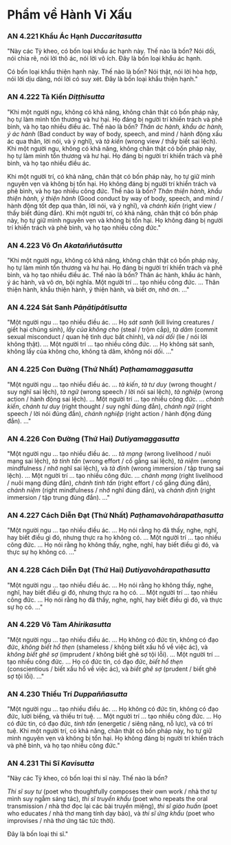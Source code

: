 # Phẩm về Hành Vi Xấu

### AN 4.221 Khẩu Ác Hạnh *Duccaritasutta*

"Này các Tỳ kheo, có bốn loại khẩu ác hạnh này.
Thế nào là bốn? Nói dối, nói chia rẽ, nói lời thô ác, nói lời vô ích. Đây
là bốn loại khẩu ác hạnh.

Có bốn loại khẩu thiện hạnh này. Thế nào là bốn?
Nói thật, nói lời hòa hợp, nói lời dịu dàng, nói lời có suy xét. Đây là
bốn loại khẩu thiện hạnh."

<!--pg-->
### AN 4.222 Tà Kiến *Diṭṭhisutta*

"Khi một người ngu, không có khả năng, không chân thật có bốn pháp này, họ tự làm mình tổn thương và hư hại. Họ đáng bị người trí khiển trách và phê bình, và họ tạo nhiều điều ác. Thế nào là bốn? *Thân ác hành, khẩu ác hành, ý ác hành* (Bad conduct by way of body, speech, and mind / hành động xấu ác qua thân, lời nói, và ý nghĩ), và *tà kiến* (wrong view / thấy biết sai lệch). Khi một người ngu, không có khả năng, không chân thật có bốn pháp này, họ tự làm mình tổn thương và hư hại. Họ đáng bị người trí khiển trách và phê bình, và họ tạo nhiều điều ác.

Khi một người trí, có khả năng, chân thật có bốn pháp này, họ tự giữ mình nguyên vẹn và không bị tổn hại. Họ không đáng bị người trí khiển trách và phê bình, và họ tạo nhiều công đức. Thế nào là bốn? *Thân thiện hành, khẩu thiện hành, ý thiện hành* (Good conduct by way of body, speech, and mind / hành động tốt đẹp qua thân, lời nói, và ý nghĩ), và *chánh kiến* (right view / thấy biết đúng đắn). Khi một người trí, có khả năng, chân thật có bốn pháp này, họ tự giữ mình nguyên vẹn và không bị tổn hại. Họ không đáng bị người trí khiển trách và phê bình, và họ tạo nhiều công đức."

<!--pg-->
### AN 4.223 Vô Ơn *Akataññutāsutta*

"Khi một người ngu, không có khả năng, không chân thật có bốn pháp này, họ tự làm mình tổn thương và hư hại. Họ đáng bị người trí khiển trách và phê bình, và họ tạo nhiều điều ác. Thế nào là bốn? Thân ác hành, khẩu ác hành, ý ác hành, và vô ơn, bội nghĩa. Một người trí ... tạo nhiều công đức. ... Thân thiện hành, khẩu thiện hành, ý thiện hành, và biết ơn, nhớ ơn. ..."

<!--pg-->
### AN 4.224 Sát Sanh *Pāṇātipātīsutta*

"Một người ngu ... tạo nhiều điều ác. ... Họ *sát sanh* (kill living creatures / giết hại chúng sinh), *lấy của không cho* (steal / trộm cắp), *tà dâm* (commit sexual misconduct / quan hệ tình dục bất chính), và *nói dối* (lie / nói lời không thật). ... Một người trí ... tạo nhiều công đức. ... Họ không sát sanh, không lấy của không cho, không tà dâm, không nói dối. ..."

<!--pg-->
### AN 4.225 Con Đường (Thứ Nhất) *Paṭhamamaggasutta*

"Một người ngu ... tạo nhiều điều ác. ... *tà kiến*, *tà tư duy* (wrong thought / suy nghĩ sai lệch), *tà ngữ* (wrong speech / lời nói sai lệch), *tà nghiệp* (wrong action / hành động sai lệch). ... Một người trí ... tạo nhiều công đức. ... *chánh kiến*, *chánh tư duy* (right thought / suy nghĩ đúng đắn), *chánh ngữ* (right speech / lời nói đúng đắn), *chánh nghiệp* (right action / hành động đúng đắn). ..."

### AN 4.226 Con Đường (Thứ Hai) *Dutiyamaggasutta*

"Một người ngu ... tạo nhiều điều ác. ... *tà mạng* (wrong livelihood / nuôi mạng sai lệch), *tà tinh tấn* (wrong effort / cố gắng sai lệch), *tà niệm* (wrong mindfulness / nhớ nghĩ sai lệch), và *tà định* (wrong immersion / tập trung sai lệch). ... Một người trí ... tạo nhiều công đức. ... *chánh mạng* (right livelihood / nuôi mạng đúng đắn), *chánh tinh tấn* (right effort / cố gắng đúng đắn), *chánh niệm* (right mindfulness / nhớ nghĩ đúng đắn), và *chánh định* (right immersion / tập trung đúng đắn). ..."

<!--pg-->
### AN 4.227 Cách Diễn Đạt (Thứ Nhất) *Paṭhamavohārapathasutta*

"Một người ngu ... tạo nhiều điều ác. ... Họ nói rằng họ đã thấy, nghe, nghĩ, hay biết điều gì đó, nhưng thực ra họ không có. ... Một người trí ... tạo nhiều công đức. ... Họ nói rằng họ không thấy, nghe, nghĩ, hay biết điều gì đó, và thực sự họ không có. ..."

<!--pg-->
### AN 4.228 Cách Diễn Đạt (Thứ Hai) *Dutiyavohārapathasutta*

"Một người ngu ... tạo nhiều điều ác. ... Họ nói rằng họ không thấy, nghe, nghĩ, hay biết điều gì đó, nhưng thực ra họ có. ... Một người trí ... tạo nhiều công đức. ... Họ nói rằng họ đã thấy, nghe, nghĩ, hay biết điều gì đó, và thực sự họ có. ..."

<!--pg-->
### AN 4.229 Vô Tàm *Ahirikasutta*

"Một người ngu ... tạo nhiều điều ác. ... Họ không có đức tin, không có đạo đức, *không biết hổ thẹn* (shameless / không biết xấu hổ về việc ác), và *không biết ghê sợ* (imprudent / không biết ghê sợ tội lỗi). ... Một người trí ... tạo nhiều công đức. ... Họ có đức tin, có đạo đức, *biết hổ thẹn* (conscientious / biết xấu hổ về việc ác), và *biết ghê sợ* (prudent / biết ghê sợ tội lỗi). ..."

<!--pg-->
### AN 4.230 Thiểu Trí *Duppaññasutta*

"Một người ngu ... tạo nhiều điều ác. ... Họ không có đức tin, không có đạo đức, lười biếng, và thiếu trí tuệ. ... Một người trí ... tạo nhiều công đức. ... Họ có đức tin, có đạo đức, *tinh tấn* (energetic / siêng năng, nỗ lực), và có trí tuệ. Khi một người trí, có khả năng, chân thật có bốn pháp này, họ tự giữ mình nguyên vẹn và không bị tổn hại. Họ không đáng bị người trí khiển trách và phê bình, và họ tạo nhiều công đức."

<!--pg-->
### AN 4.231 Thi Sĩ *Kavisutta*

"Này các Tỳ kheo, có bốn loại thi sĩ này. Thế nào là bốn?

*Thi sĩ suy tư* (poet who thoughtfully composes their own work / nhà thơ tự mình suy ngẫm sáng tác), *thi sĩ truyền khẩu* (poet who repeats the oral transmission / nhà thơ đọc lại các bài truyền miệng), *thi sĩ giáo huấn* (poet who educates / nhà thơ mang tính dạy bảo), và *thi sĩ ứng khẩu* (poet who improvises / nhà thơ ứng tác tức thời).

Đây là bốn loại thi sĩ."
